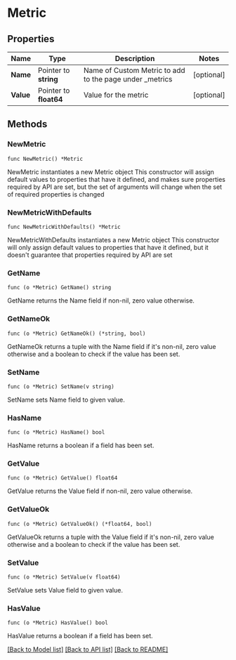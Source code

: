 # Metric

## Properties

Name | Type | Description | Notes
------------ | ------------- | ------------- | -------------
**Name** | Pointer to **string** | Name of Custom Metric to add to the page under _metrics | [optional] 
**Value** | Pointer to **float64** | Value for the metric | [optional] 

## Methods

### NewMetric

`func NewMetric() *Metric`

NewMetric instantiates a new Metric object
This constructor will assign default values to properties that have it defined,
and makes sure properties required by API are set, but the set of arguments
will change when the set of required properties is changed

### NewMetricWithDefaults

`func NewMetricWithDefaults() *Metric`

NewMetricWithDefaults instantiates a new Metric object
This constructor will only assign default values to properties that have it defined,
but it doesn't guarantee that properties required by API are set

### GetName

`func (o *Metric) GetName() string`

GetName returns the Name field if non-nil, zero value otherwise.

### GetNameOk

`func (o *Metric) GetNameOk() (*string, bool)`

GetNameOk returns a tuple with the Name field if it's non-nil, zero value otherwise
and a boolean to check if the value has been set.

### SetName

`func (o *Metric) SetName(v string)`

SetName sets Name field to given value.

### HasName

`func (o *Metric) HasName() bool`

HasName returns a boolean if a field has been set.

### GetValue

`func (o *Metric) GetValue() float64`

GetValue returns the Value field if non-nil, zero value otherwise.

### GetValueOk

`func (o *Metric) GetValueOk() (*float64, bool)`

GetValueOk returns a tuple with the Value field if it's non-nil, zero value otherwise
and a boolean to check if the value has been set.

### SetValue

`func (o *Metric) SetValue(v float64)`

SetValue sets Value field to given value.

### HasValue

`func (o *Metric) HasValue() bool`

HasValue returns a boolean if a field has been set.


[[Back to Model list]](../README.md#documentation-for-models) [[Back to API list]](../README.md#documentation-for-api-endpoints) [[Back to README]](../README.md)


